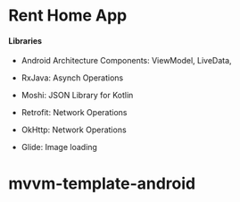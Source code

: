 # Rent Home App

#### Libraries
* Android Architecture Components: 
    ViewModel, 
    LiveData, 

* RxJava: Asynch Operations
* Moshi:  JSON Library for Kotlin
* Retrofit: Network Operations
* OkHttp: Network Operations
* Glide: Image loading
# mvvm-template-android
